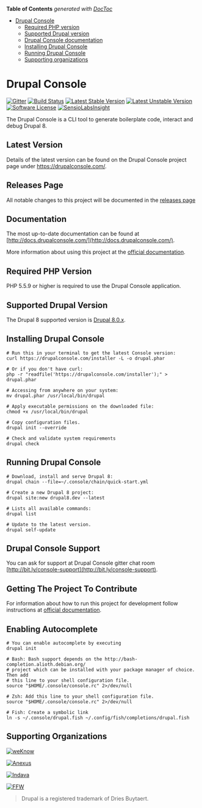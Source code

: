 <!-- START doctoc generated TOC please keep comment here to allow auto update -->
<!-- DON'T EDIT THIS SECTION, INSTEAD RE-RUN doctoc TO UPDATE -->
**Table of Contents**  *generated with [DocToc](https://github.com/thlorenz/doctoc)*

- [Drupal Console](#drupal-console)
  - [Required PHP version](#required-php-version)
  - [Supported Drupal version](#supported-drupal-version)
  - [Drupal Console documentation](#documentation)
  - [Installing Drupal Console](#installing-drupal-console)
  - [Running Drupal Console](#running-drupal-console)
  - [Supporting organizations](#supporting-organizations)

<!-- END doctoc generated TOC please keep comment here to allow auto update -->

Drupal Console
=============================================

[![Gitter](https://badges.gitter.im/Join%20Chat.svg)](https://gitter.im/hechoendrupal/DrupalConsole)
[![Build Status](https://travis-ci.org/hechoendrupal/DrupalConsole.svg?branch=master)](https://travis-ci.org/hechoendrupal/DrupalConsole)
[![Latest Stable Version](https://poser.pugx.org/drupal/console/v/stable.svg)](https://packagist.org/packages/drupal/console)
[![Latest Unstable Version](https://poser.pugx.org/drupal/console/v/unstable.svg)](https://packagist.org/packages/drupal/console)
[![Software License](https://img.shields.io/badge/license-GPL%202.0+-blue.svg)](https://packagist.org/packages/drupal/console)
[![SensioLabsInsight](https://insight.sensiolabs.com/projects/d0f089ff-a6e9-4ba4-b353-cb68173c7d90/mini.png)](https://insight.sensiolabs.com/projects/d0f089ff-a6e9-4ba4-b353-cb68173c7d90)

The Drupal Console is a CLI tool to generate boilerplate code, interact and debug Drupal 8.

## Latest Version
Details of the latest version can be found on the Drupal Console project page under https://drupalconsole.com/.

## Releases Page
All notable changes to this project will be documented in the [releases page](https://github.com/hechoendrupal/DrupalConsole/releases)

## Documentation
The most up-to-date documentation can be found at [http://docs.drupalconsole.com/](http://docs.drupalconsole.com/).

More information about using this project at the [official documentation](http://docs.drupalconsole.com/en/using/project.html).

## Required PHP Version
PHP 5.5.9 or higher is required to use the Drupal Console application.

## Supported Drupal Version
The Drupal 8 supported version is [Drupal 8.0.x](https://www.drupal.org/node/3060/release).

## Installing Drupal Console
```
# Run this in your terminal to get the latest Console version:
curl https://drupalconsole.com/installer -L -o drupal.phar

# Or if you don't have curl:
php -r "readfile('https://drupalconsole.com/installer');" > drupal.phar

# Accessing from anywhere on your system:
mv drupal.phar /usr/local/bin/drupal

# Apply executable permissions on the downloaded file:
chmod +x /usr/local/bin/drupal

# Copy configuration files.
drupal init --override

# Check and validate system requirements
drupal check
```

## Running Drupal Console
```
# Download, install and serve Drupal 8:
drupal chain --file=~/.console/chain/quick-start.yml

# Create a new Drupal 8 project:
drupal site:new drupal8.dev --latest

# Lists all available commands:
drupal list

# Update to the latest version.
drupal self-update
```

## Drupal Console Support
You can ask for support at Drupal Console gitter chat room [http://bit.ly/console-support](http://bit.ly/console-support).

## Getting The Project To Contribute

For information about how to run this project for development follow instructions at [official documentation](https://gist.github.com/jmolivas/97bbd07f328217be3564a434c5bd2618).

## Enabling Autocomplete
```
# You can enable autocomplete by executing
drupal init

# Bash: Bash support depends on the http://bash-completion.alioth.debian.org/
# project which can be installed with your package manager of choice. Then add
# this line to your shell configuration file.
source "$HOME/.console/console.rc" 2>/dev/null

# Zsh: Add this line to your shell configuration file.
source "$HOME/.console/console.rc" 2>/dev/null

# Fish: Create a symbolic link
ln -s ~/.console/drupal.fish ~/.config/fish/completions/drupal.fish
```

## Supporting Organizations

[![weKnow](https://www.drupal.org/files/weKnow-logo_5.png)](http://weknowinc.com)

[![Anexus](https://www.drupal.org/files/anexus-logo.png)](http://www.anexusit.com/)

[![Indava](https://www.drupal.org/files/indava-logo.png)](http://www.indava.com/)

[![FFW](https://www.drupal.org/files/ffw-logo.png)](https://ffwagency.com)

> Drupal is a registered trademark of Dries Buytaert.
